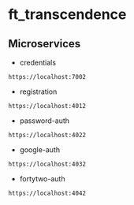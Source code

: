 # ft_transcendence

## Microservices

- credentials

`https://localhost:7002`


- registration

`https://localhost:4012`


- password-auth

`https://localhost:4022`


- google-auth

`https://localhost:4032`


- fortytwo-auth

`https://localhost:4042`

